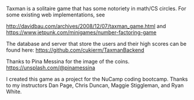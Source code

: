 Taxman is a solitaire game that has some notoriety in math/CS circles. For some existing web implementations, see 

http://davidbau.com/archives/2008/12/07/taxman_game.html 
and
https://www.jetpunk.com/minigames/number-factoring-game

The database and server that store the users and their high scores can be found here: 
https://github.com/cukierm/TaxmanBackend

Thanks to Pina Messina for the image of the coins.
https://unsplash.com/@pinamessina

I created this game as a project for the NuCamp coding bootcamp. Thanks to my instructors Dan Page, Chris Duncan, Maggie Stiggleman, and Ryan White.